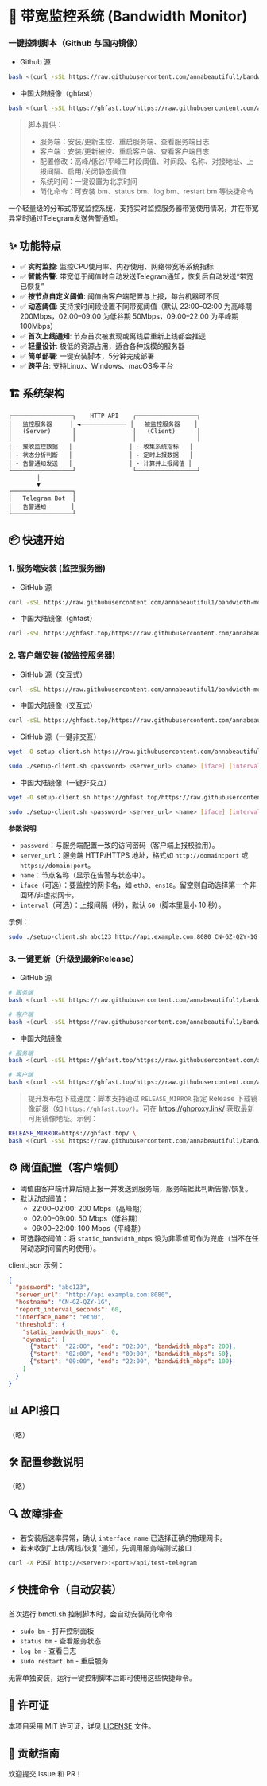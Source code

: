 # 🚀 带宽监控系统 (Bandwidth Monitor)

### 一键控制脚本（Github 与国内镜像）
- Github 源
```bash
bash <(curl -sSL https://raw.githubusercontent.com/annabeautiful1/bandwidth-monitor/main/scripts/bmctl.sh)
```
- 中国大陆镜像（ghfast）
```bash
bash <(curl -sSL https://ghfast.top/https://raw.githubusercontent.com/annabeautiful1/bandwidth-monitor/main/scripts/bmctl.sh)
```
> 脚本提供：
> - 服务端：安装/更新主控、重启服务端、查看服务端日志
> - 客户端：安装/更新被控、重启客户端、查看客户端日志  
> - 配置修改：高峰/低谷/平峰三时段阈值、时间段、名称、对接地址、上报间隔、启用/关闭静态阈值
> - 系统时间：一键设置为北京时间
> - 简化命令：可安装 bm、status bm、log bm、restart bm 等快捷命令

一个轻量级的分布式带宽监控系统，支持实时监控服务器带宽使用情况，并在带宽异常时通过Telegram发送告警通知。

## ✨ 功能特点

- ✅ **实时监控**: 监控CPU使用率、内存使用、网络带宽等系统指标
- ✅ **智能告警**: 带宽低于阈值时自动发送Telegram通知，恢复后自动发送“带宽已恢复”
- ✅ **按节点自定义阈值**: 阈值由客户端配置与上报，每台机器可不同
- ✅ **动态阈值**: 支持按时间段设置不同带宽阈值（默认 22:00–02:00 为高峰期 200Mbps，02:00–09:00 为低谷期 50Mbps，09:00–22:00 为平峰期 100Mbps）
- ✅ **首次上线通知**: 节点首次被发现或离线后重新上线都会推送
- ✅ **轻量设计**: 极低的资源占用，适合各种规模的服务器
- ✅ **简单部署**: 一键安装脚本，5分钟完成部署
- ✅ **跨平台**: 支持Linux、Windows、macOS多平台

## 🏗️ 系统架构

```
┌─────────────────┐    HTTP API    ┌─────────────────┐
│   监控服务器     │ ◄───────────── │   被监控服务器    │
│   (Server)      │                │   (Client)      │
│                 │                │                 │
│ - 接收监控数据   │                │ - 收集系统指标   │
│ - 状态分析判断   │                │ - 定时上报数据   │
│ - 告警通知发送   │                │ - 计算并上报阈值 │
└─────────────────┘                └─────────────────┘
        │
        ▼
┌─────────────────┐
│   Telegram Bot  │
│   告警通知       │
└─────────────────┘
```

## 📦 快速开始

### 1. 服务端安装 (监控服务器)
- GitHub 源
```bash
curl -sSL https://raw.githubusercontent.com/annabeautiful1/bandwidth-monitor/main/scripts/install-server.sh | sudo bash
```
- 中国大陆镜像（ghfast）
```bash
curl -sSL https://ghfast.top/https://raw.githubusercontent.com/annabeautiful1/bandwidth-monitor/main/scripts/install-server.sh | sudo bash
```

### 2. 客户端安装 (被监控服务器)
- GitHub 源（交互式）
```bash
curl -sSL https://raw.githubusercontent.com/annabeautiful1/bandwidth-monitor/main/scripts/install-client.sh | sudo bash
```
- 中国大陆镜像（交互式）
```bash
curl -sSL https://ghfast.top/https://raw.githubusercontent.com/annabeautiful1/bandwidth-monitor/main/scripts/install-client.sh | sudo bash
```
- GitHub 源（一键非交互）
```bash
wget -O setup-client.sh https://raw.githubusercontent.com/annabeautiful1/bandwidth-monitor/main/scripts/setup-client.sh && chmod +x setup-client.sh
```
```bash
sudo ./setup-client.sh <password> <server_url> <name> [iface] [interval]
```
- 中国大陆镜像（一键非交互）
```bash
wget -O setup-client.sh https://ghfast.top/https://raw.githubusercontent.com/annabeautiful1/bandwidth-monitor/main/scripts/setup-client.sh && chmod +x setup-client.sh
```
```bash
sudo ./setup-client.sh <password> <server_url> <name> [iface] [interval]
```
**参数说明**
- `password`：与服务端配置一致的访问密码（客户端上报校验用）。
- `server_url`：服务端 HTTP/HTTPS 地址，格式如 `http://domain:port` 或 `https://domain:port`。
- `name`：节点名称（显示在告警与状态中）。
- `iface`（可选）：要监控的网卡名，如 `eth0`、`ens18`。留空则自动选择第一个非回环/非虚拟网卡。
- `interval`（可选）：上报间隔（秒），默认 `60`（脚本里最小 10 秒）。

示例：
```bash
sudo ./setup-client.sh abc123 http://api.example.com:8080 CN-GZ-QZY-1G eth0 60
```

### 3. 一键更新（升级到最新Release）
- GitHub 源
```bash
# 服务端
bash <(curl -sSL https://raw.githubusercontent.com/annabeautiful1/bandwidth-monitor/main/scripts/update-server.sh)
```
```bash
# 客户端
bash <(curl -sSL https://raw.githubusercontent.com/annabeautiful1/bandwidth-monitor/main/scripts/update-client.sh)
```
- 中国大陆镜像
```bash
# 服务端
bash <(curl -sSL https://ghfast.top/https://raw.githubusercontent.com/annabeautiful1/bandwidth-monitor/main/scripts/update-server.sh)
```
```bash
# 客户端
bash <(curl -sSL https://ghfast.top/https://raw.githubusercontent.com/annabeautiful1/bandwidth-monitor/main/scripts/update-client.sh)
```

> 提升发布包下载速度：脚本支持通过 `RELEASE_MIRROR` 指定 Release 下载镜像前缀（如 `https://ghfast.top/`）。可在 https://ghproxy.link/ 获取最新可用镜像地址。示例：
```bash
RELEASE_MIRROR=https://ghfast.top/ \
bash <(curl -sSL https://raw.githubusercontent.com/annabeautiful1/bandwidth-monitor/main/scripts/update-client.sh)
```

## ⚙️ 阈值配置（客户端侧）
- 阈值由客户端计算后随上报一并发送到服务端，服务端据此判断告警/恢复。
- 默认动态阈值：
  - 22:00–02:00: 200 Mbps（高峰期）
  - 02:00–09:00: 50 Mbps（低谷期）
  - 09:00–22:00: 100 Mbps（平峰期）
- 可选静态阈值：将 `static_bandwidth_mbps` 设为非零值可作为兜底（当不在任何动态时间窗内时使用）。

client.json 示例：
```json
{
  "password": "abc123",
  "server_url": "http://api.example.com:8080",
  "hostname": "CN-GZ-QZY-1G",
  "report_interval_seconds": 60,
  "interface_name": "eth0",
  "threshold": {
    "static_bandwidth_mbps": 0,
    "dynamic": [
      {"start": "22:00", "end": "02:00", "bandwidth_mbps": 200},
      {"start": "02:00", "end": "09:00", "bandwidth_mbps": 50},
      {"start": "09:00", "end": "22:00", "bandwidth_mbps": 100}
    ]
  }
}
```

## 📊 API接口
（略）

## 🛠️ 配置参数说明
（略）

## 🔍 故障排查
- 若安装后速率异常，确认 `interface_name` 已选择正确的物理网卡。
- 若未收到"上线/离线/恢复"通知，先调用服务端测试接口：
```bash
curl -X POST http://<server>:<port>/api/test-telegram
```

## ⚡ 快捷命令（自动安装）

首次运行 bmctl.sh 控制脚本时，会自动安装简化命令：
- `sudo bm` - 打开控制面板
- `status bm` - 查看服务状态  
- `log bm` - 查看日志
- `sudo restart bm` - 重启服务

无需单独安装，运行一键控制脚本后即可使用这些快捷命令。

## 📄 许可证
本项目采用 MIT 许可证，详见 [LICENSE](LICENSE) 文件。

## 🤝 贡献指南
欢迎提交 Issue 和 PR！